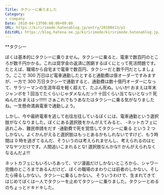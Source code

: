 ```yaml
---
Title: タクシーに乗りました
Category:
- company
Date: 2010-04-13T00:00:00+09:00
URL: https://kiririmode.hatenablog.jp/entry/20100413/p1
EditURL: https://blog.hatena.ne.jp/kiririmode/kiririmode.hatenablog.jp/atom/entry/8454420450078211975
---
```



**タクシー

ぼくは基本的にタクシーに乗りません。タクシーに乗ると、電車で数百円のところが数千円かかる。これは奨学金の返済に困窮するぼくにとって死活問題です。
たとえば、職場から自宅まで電車で数百円、タクシーだと数千円だとしましょう。ここで 300 万日ほど電車通勤したとすると通勤費は億オーダーですみますが、一方で 300 万日タクシーで通勤すると、通勤費は数十億円オーダーになって、サラリーマンの生涯年収を軽く超えて、たぶん死ぬ。いいか! おまえは年末ジャンボを 1 回当てたくらいじゃダメなんだッ!! 十回くらい当てないとなッ!! 死ぬんだおまえはッ!!!!!!
さぁこれでもうあなたはタクシーに乗る気がなりましたね。一生懸命満員電車で通勤しよう。

しかし、今や最終電車を逃して右往左往しているぼくには、電車通勤という選択肢がなくなりました。ぼくにある選択肢をかんがえてみると、
-ネットカフェに逃れこみ、難民申請をだす
-通勤費で死を覚悟してタクシーに乗る
という 2 つしかない。よくかんがえると選択肢はもっとあるかもしれないですけど、もう時間は 0 時を過ぎてるんだ、そういうのは考えられませんし、考えられるのはヒマなヤツだけです。人間追いこまれるとな! 選択肢なんかな!! かんがえられなくなるんだよ!!! 

ネットカフェにもいろいろあって、マジ漫画だけしかないところから、シャワー完備のところまであるんだけど、ぼくの職場のまわりには前者のしかない。そしたら帰るしかない。タクシーに乗るしかない。
そういうわけで、生まれてきてはじめてぼくは一人でタクシーを止めてタクシーに乗りました。タクシーとめるのちょっとドキドキした。
